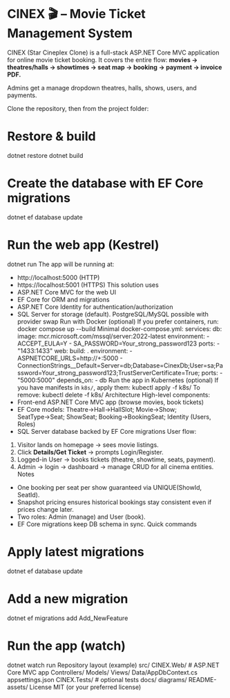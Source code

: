 # CINEX 🎬 – Movie Ticket Management System #

CINEX (Star Cineplex Clone) is a full-stack ASP.NET Core MVC application for online movie ticket booking.
It covers the entire flow: 
**movies → theatres/halls → showtimes → seat map → booking → payment → invoice PDF.**

Admins get a manage dropdown theatres, halls, shows, users, and payments.

Clone the repository, then from the project folder:
# Restore & build
dotnet restore
dotnet build

# Create the database with EF Core migrations
dotnet ef database update

# Run the web app (Kestrel)
dotnet run
The app will be running at:
- http://localhost:5000 (HTTP)
- https://localhost:5001 (HTTPS)
This solution uses
- ASP.NET Core MVC for the web UI
- EF Core for ORM and migrations
- ASP.NET Core Identity for authentication/authorization
- SQL Server for storage (default). PostgreSQL/MySQL possible with provider swap
Run with Docker (optional)
If you prefer containers, run:
docker compose up --build
Minimal docker-compose.yml:
services:
  db:
    image: mcr.microsoft.com/mssql/server:2022-latest
    environment:
      - ACCEPT_EULA=Y
      - SA_PASSWORD=Your_strong_password123
    ports:
      - "1433:1433"
  web:
    build: .
    environment:
      - ASPNETCORE_URLS=http://+:5000
      - ConnectionStrings__Default=Server=db;Database=CinexDb;User=sa;Password=Your_strong_password123;TrustServerCertificate=True;
    ports:
      - "5000:5000"
    depends_on:
      - db
Run the app in Kubernetes (optional)
If you have manifests in `k8s/`, apply them:
kubectl apply -f k8s/
To remove:
kubectl delete -f k8s/
Architecture
High-level components:
- Front-end ASP.NET Core MVC app (browse movies, book tickets)
- EF Core models: Theatre→Hall→HallSlot; Movie→Show; SeatType→Seat; ShowSeat; Booking→BookingSeat; Identity (Users, Roles)
- SQL Server database backed by EF Core migrations
User flow:
1. Visitor lands on homepage → sees movie listings.
2. Click **Details/Get Ticket** → prompts Login/Register.
3. Logged-in User → books tickets (theatre, showtime, seats, payment).
4. Admin → login → dashboard → manage CRUD for all cinema entities.
Notes
- One booking per seat per show guaranteed via UNIQUE(ShowId, SeatId).
- Snapshot pricing ensures historical bookings stay consistent even if prices change later.
- Two roles: Admin (manage) and User (book).
- EF Core migrations keep DB schema in sync.
Quick commands
# Apply latest migrations
dotnet ef database update

# Add a new migration
dotnet ef migrations add Add_NewFeature

# Run the app (watch)
dotnet watch run
Repository layout (example)
src/
  CINEX.Web/                # ASP.NET Core MVC app
    Controllers/
    Models/
    Views/
    Data/AppDbContext.cs
    appsettings.json
  CINEX.Tests/              # optional tests
docs/
  diagrams/
  README-assets/
License
MIT (or your preferred license)

